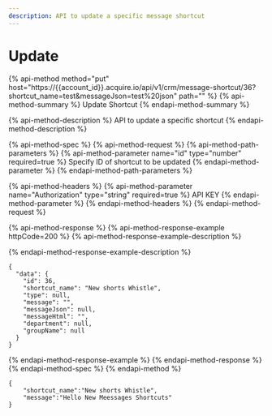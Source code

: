 ```yaml
---
description: API to update a specific message shortcut
---
```


# Update

{% api-method method="put" host="https://{{account\_id}}.acquire.io/api/v1/crm/message-shortcut/36?shortcut\_name=test&messageJson=test%20json" path="" %}
{% api-method-summary %}
Update Shortcut
{% endapi-method-summary %}

{% api-method-description %}
API to update a specific shortcut
{% endapi-method-description %}

{% api-method-spec %}
{% api-method-request %}
{% api-method-path-parameters %}
{% api-method-parameter name="id" type="number" required=true %}
Specify ID of shortcut to be updated
{% endapi-method-parameter %}
{% endapi-method-path-parameters %}

{% api-method-headers %}
{% api-method-parameter name="Authorization" type="string" required=true %}
API KEY
{% endapi-method-parameter %}
{% endapi-method-headers %}
{% endapi-method-request %}

{% api-method-response %}
{% api-method-response-example httpCode=200 %}
{% api-method-response-example-description %}

{% endapi-method-response-example-description %}

```
{
  "data": {
    "id": 36,
    "shortcut_name": "New shorts Whistle",
    "type": null,
    "message": "",
    "messageJson": null,
    "messageHtml": "",
    "department": null,
    "groupName": null
  }
}
```
{% endapi-method-response-example %}
{% endapi-method-response %}
{% endapi-method-spec %}
{% endapi-method %}

```text
{
    "shortcut_name":"New shorts Whistle",
    "message":"Hello New Meessages Shortcuts"
}
```

